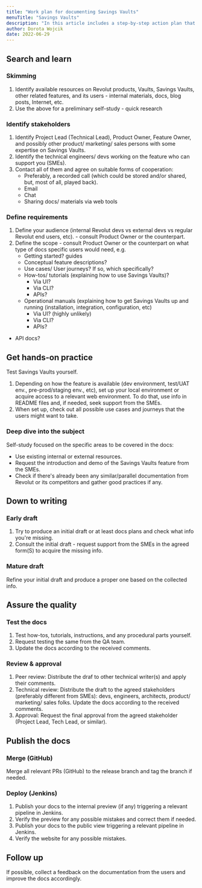 ```yaml
---
title: "Work plan for documenting Savings Vaults"
menuTitle: "Savings Vaults"
description: "In this article includes a step-by-step action plan that I'd follow to produce the technical documentation for the Savings Vaults fature by Revolut."
author: Dorota Wojcik
date: 2022-06-29
---
```


## Search and learn

### Skimming

1. Identify available resources on Revolut products, Vaults, Savings Vaults, other related features, and its users - internal materials, docs, blog posts, Internet, etc.
2. Use the above for a preliminary self-study - quick research

### Identify stakeholders

1. Identify Project Lead (Technical Lead), Product Owner, Feature Owner, and possibly other product/ marketing/ sales persons with some expertise on Savings Vaults.
2. Identify the technical engineers/ devs working on the feature who can support you (SMEs).
3. Contact all of them and agree on suitable forms of cooperation:
   * Preferably, a recorded call (which could be stored and/or shared, but, most of all, played back).
   * Email
   * Chat
   * Sharing docs/ materials via web tools

### Define requirements

1. Define your audience (internal Revolut devs vs external devs vs regular Revolut end users, etc). - consult Product Owner or the counterpart.
2. Define the scope - consult Product Owner or the counterpart on what type of docs specific users would need, e.g.
   * Getting started? guides
   * Conceptual feature descriptions?
   * Use cases/ User journeys? If so, which specifically?
   * How-tos/ tutorials (explaining how to use Savings Vaults)?
     * Via UI?
     * Via CLI?
     * APIs?
   * Operational manuals (explaining how to get Savings Vaults up and running (installation, integration, configuration, etc)
     * Via UI? (highly unlikely)
     * Via CLI?
     * APIs?
* API docs?

## Get hands-on practice

Test Savings Vaults yourself.

1. Depending on how the feature is available (dev environment, test/UAT env., pre-prod/staging env., etc), set up your local environment or acquire access to a relevant web environment. To do that, use info in README files and, if needed, seek support from the SMEs.
2. When set up, check out all possible use cases and journeys that the users might want to take.

### Deep dive into the subject

Self-study focused on the specific areas to be covered in the docs:

* Use existing internal or external resources.
* Request the introduction and demo of the Savings Vaults feature from the SMEs.
* Check if there's already been any similar/parallel documentation from  Revolut or its competitors and gather good practices if any.

## Down to writing

### Early draft

1. Try to produce an initial draft or at least docs plans and check what info you're missing.
2. Consult the initial draft - request support from the SMEs in the agreed form(S) to acquire the missing info.

### Mature draft

Refine your initial draft and produce a proper one based on the collected info.

## Assure the quality

### Test the docs

1. Test how-tos, tutorials, instructions, and any procedural parts yourself.
2. Request testing the same from the QA team.
3. Update the docs according to the received comments.

### Review & approval

1. Peer review: Distribute the draf to other technical writer(s) and apply their comments.
2. Technical review: Distribute the draft to the agreed stakeholders (preferably different from SMEs): devs, engineers, architects, product/ marketing/ sales folks. Update the docs according to the received comments.
4. Approval: Request the final approval from the agreed stakeholder (Project Lead, Tech Lead, or similar).

## Publish the docs

### Merge (GitHub)

Merge all relevant PRs (GitHub) to the release branch and tag the branch if needed.

### Deploy (Jenkins)

1. Publish your docs to the internal preview (if any) triggering a relevant pipeline in Jenkins.
2. Verify the preview for any possible mistakes and correct them if needed.
3. Publish your docs to the public view triggering a relevant pipeline in Jenkins.
4. Verify the website for any possible mistakes.

## Follow up

If possible, collect a feedback on the documentation from the users and improve the docs accordingly.

